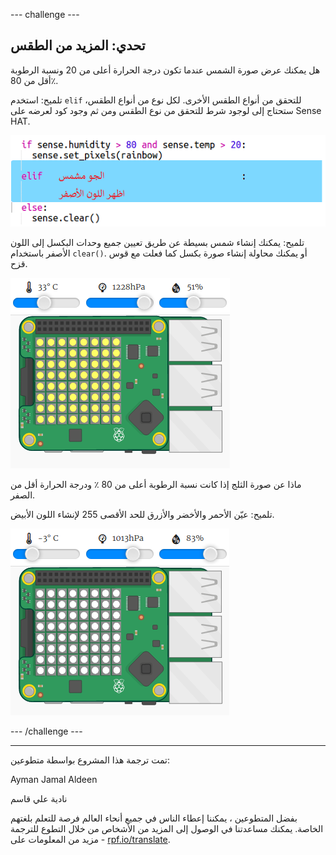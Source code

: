 --- challenge ---

## تحدي: المزيد من الطقس

هل يمكنك عرض صورة الشمس عندما تكون درجة الحرارة أعلى من 20 ونسبة الرطوبة أقل من 80٪.

تلميح: استخدم `elif` للتحقق من أنواع الطقس الأخرى. لكل نوع من أنواع الطقس، ستحتاج إلى لوجود شرط للتحقق من نوع الطقس ومن ثم وجود كود لعرضه على Sense HAT.

![لقطة الشاشة](images/rainbow-elif.png)

تلميح: يمكنك إنشاء شمس بسيطة عن طريق تعيين جميع وحدات البكسل إلى اللون الأصفر باستخدام `clear()`. أو يمكنك محاولة إنشاء صورة بكسل كما فعلت مع قوس قزح.

![لقطة الشاشة](images/rainbow-sun.png)

ماذا عن صورة الثلج إذا كانت نسبة الرطوبة أعلى من 80 ٪ ودرجة الحرارة أقل من الصفر.

تلميح: عيّن الأحمر والأخضر والأزرق للحد الأقصى 255 لإنشاء اللون الأبيض.

![لقطة الشاشة](images/rainbow-snow.png)

--- /challenge ---


***
تمت ترجمة هذا المشروع بواسطة متطوعين:

Ayman Jamal Aldeen

نادية علي قاسم

بفضل المتطوعين ، يمكننا إعطاء الناس في جميع أنحاء العالم فرصة للتعلم بلغتهم الخاصة. يمكنك مساعدتنا في الوصول إلى المزيد من الأشخاص من خلال التطوع للترجمة - مزيد من المعلومات على [rpf.io/translate](https://rpf.io/translate).